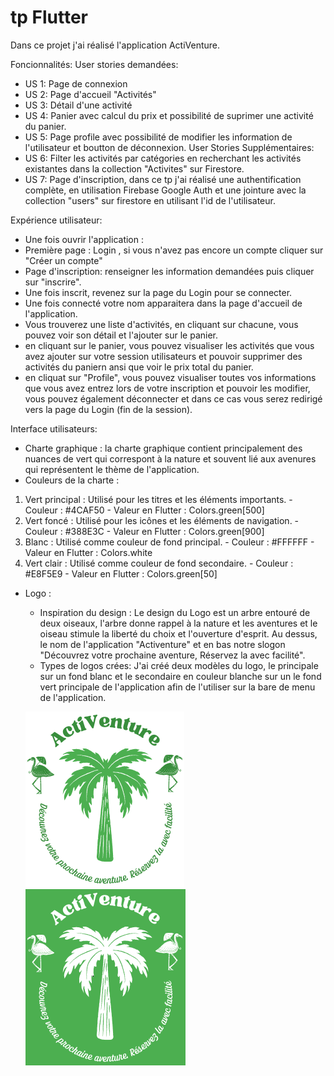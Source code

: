 # tp Flutter

Dans ce projet j'ai réalisé l'application ActiVenture. 

Foncionnalités:
User stories demandées:
 - US 1: Page de connexion
 - US 2: Page d'accueil "Activités"
 - US 3: Détail d'une activité
 - US 4: Panier avec calcul du prix et possibilité de suprimer une activité du panier.
 - US 5: Page profile avec possibilité de modifier les information de l'utilisateur et boutton de déconnexion.
User Stories Supplémentaires: 
 - US 6: Filter les activités par catégories en recherchant les activités existantes dans la collection "Activites" sur Firestore.
 - US 7: Page d'inscription, dans ce tp j'ai réalisé une authentification complète, en utilisation Firebase Google Auth et une jointure avec la collection "users" sur firestore en utilisant l'id de l'utilisateur.

 Expérience utilisateur: 
  - Une fois ouvrir l'application : 
   - Première page : Login , si vous n'avez pas encore un compte cliquer sur "Créer un compte"
   - Page d'inscription: renseigner les information demandées puis cliquer sur "inscrire".
   - Une fois inscrit, revenez sur la page du Login pour se connecter.
   - Une fois connecté votre nom apparaitera dans la page d'accueil de l'application.
   - Vous trouverez une liste d'activités, en cliquant sur chacune, vous pouvez voir son détail et l'ajouter sur le panier.
   - en cliquant sur le panier, vous pouvez visualiser les activités que vous avez ajouter sur votre session utilisateurs et pouvoir supprimer des activités du paniern ansi que voir le prix total du panier. 
   - en cliquat sur "Profile", vous pouvez visualiser toutes vos informations que vous avez entrez lors de votre inscription et pouvoir les modifier, vous pouvez également déconnecter et dans ce cas vous serez redirigé vers la page du Login (fin de la session).

Interface utilisateurs: 
 - Charte graphique : la charte graphique contient principalement des nuances de vert qui correspont à la nature et souvent lié aux avenures qui représentent le thème de l'application. 
  - Couleurs de la charte : 
   1. Vert principal : Utilisé pour les titres et les éléments importants.
     - Couleur : #4CAF50
     - Valeur en Flutter : Colors.green[500]
   2. Vert foncé : Utilisé pour les icônes et les éléments de navigation.
     - Couleur : #388E3C
     - Valeur en Flutter : Colors.green[900]
   3. Blanc : Utilisé comme couleur de fond principal.
     - Couleur : #FFFFFF
     - Valeur en Flutter : Colors.white
   4. Vert clair : Utilisé comme couleur de fond secondaire.
     - Couleur : #E8F5E9
     - Valeur en Flutter : Colors.green[50]

 - Logo : 
   - Inspiration du design : Le design du Logo est un arbre entouré de deux oiseaux, l'arbre donne     rappel à la nature et les aventures et le oiseau stimule la liberté du choix et l'ouverture d'esprit. Au dessus, le nom de l'application "Activenture" et en bas notre slogon "Découvrez votre prochaine aventure, Réservez la avec facilité". 
   - Types de logos crées: J'ai créé deux modèles du logo, le principale sur un fond blanc et le secondaire en couleur blanche sur un le fond vert principale de l'application afin de l'utiliser sur la bare de menu de l'application. 

   
   ![Logo principal](lib/images/LogoActiVenture.png)  ![Logo secondaire](lib/images/Logoblanc.png)





